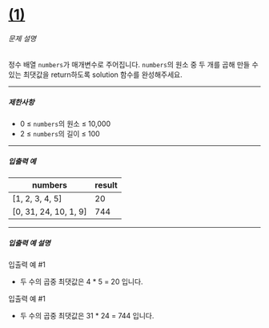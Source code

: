 # [(1)](https://school.programmers.co.kr/learn/courses/30/lessons/120847)


###### 문제 설명


정수 배열 `numbers`가 매개변수로 주어집니다. `numbers`의 원소 중 두 개를 곱해 만들 수 있는 최댓값을 return하도록 solution 함수를 완성해주세요.




---


##### 제한사항


* 0 ≤ `numbers`의 원소 ≤ 10,000
* 2 ≤ `numbers`의 길이 ≤ 100




---


##### 입출력 예




| numbers | result |
| --- | --- |
| \[1, 2, 3, 4, 5] | 20 |
| \[0, 31, 24, 10, 1, 9] | 744 |




---


##### 입출력 예 설명


입출력 예 \#1


* 두 수의 곱중 최댓값은 4 \* 5 \= 20 입니다.


입출력 예 \#1


* 두 수의 곱중 최댓값은 31 \* 24 \= 744 입니다.



